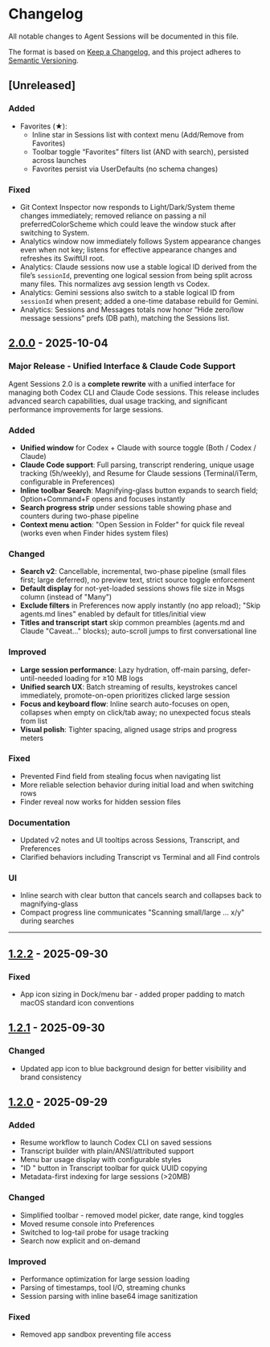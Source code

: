 # Changelog

All notable changes to Agent Sessions will be documented in this file.

The format is based on [Keep a Changelog](https://keepachangelog.com/en/1.0.0/),
and this project adheres to [Semantic Versioning](https://semver.org/spec/v2.0.0.html).

## [Unreleased]

### Added
- Favorites (★):
  - Inline star in Sessions list with context menu (Add/Remove from Favorites)
  - Toolbar toggle “Favorites” filters list (AND with search), persisted across launches
  - Favorites persist via UserDefaults (no schema changes)

### Fixed
- Git Context Inspector now responds to Light/Dark/System theme changes immediately; removed reliance on passing a nil preferredColorScheme which could leave the window stuck after switching to System.
- Analytics window now immediately follows System appearance changes even when not key; listens for effective appearance changes and refreshes its SwiftUI root.
- Analytics: Claude sessions now use a stable logical ID derived from the file’s `sessionId`, preventing one logical session from being split across many files. This normalizes avg session length vs Codex.
- Analytics: Gemini sessions also switch to a stable logical ID from `sessionId` when present; added a one-time database rebuild for Gemini.
 - Analytics: Sessions and Messages totals now honor “Hide zero/low message sessions” prefs (DB path), matching the Sessions list.

## [2.0.0] - 2025-10-04

### Major Release - Unified Interface & Claude Code Support

Agent Sessions 2.0 is a **complete rewrite** with a unified interface for managing both Codex CLI and Claude Code sessions. This release includes advanced search capabilities, dual usage tracking, and significant performance improvements for large sessions.

### Added

- **Unified window** for Codex + Claude with source toggle (Both / Codex / Claude)
- **Claude Code support**: Full parsing, transcript rendering, unique usage tracking (5h/weekly), and Resume for Claude sessions (Terminal/iTerm, configurable in Preferences)
- **Inline toolbar Search**: Magnifying-glass button expands to search field; Option+Command+F opens and focuses instantly
- **Search progress strip** under sessions table showing phase and counters during two-phase pipeline
- **Context menu action**: "Open Session in Folder" for quick file reveal (works even when Finder hides system files)

### Changed

- **Search v2**: Cancellable, incremental, two-phase pipeline (small files first; large deferred), no preview text, strict source toggle enforcement
- **Default display** for not-yet-loaded sessions shows file size in Msgs column (instead of "Many")
- **Exclude filters** in Preferences now apply instantly (no app reload); "Skip agents.md lines" enabled by default for titles/initial view
- **Titles and transcript start** skip common preambles (agents.md and Claude "Caveat..." blocks); auto-scroll jumps to first conversational line

### Improved

- **Large session performance**: Lazy hydration, off-main parsing, defer-until-needed loading for ≥10 MB logs
- **Unified search UX**: Batch streaming of results, keystrokes cancel immediately, promote-on-open prioritizes clicked large session
- **Focus and keyboard flow**: Inline search auto-focuses on open, collapses when empty on click/tab away; no unexpected focus steals from list
- **Visual polish**: Tighter spacing, aligned usage strips and progress meters

### Fixed

- Prevented Find field from stealing focus when navigating list
- More reliable selection behavior during initial load and when switching rows
- Finder reveal now works for hidden session files

### Documentation

- Updated v2 notes and UI tooltips across Sessions, Transcript, and Preferences
- Clarified behaviors including Transcript vs Terminal and all Find controls

### UI

- Inline search with clear button that cancels search and collapses back to magnifying-glass
- Compact progress line communicates "Scanning small/large … x/y" during searches

---

## [1.2.2] - 2025-09-30

### Fixed
- App icon sizing in Dock/menu bar - added proper padding to match macOS standard icon conventions

## [1.2.1] - 2025-09-30

### Changed
- Updated app icon to blue background design for better visibility and brand consistency

## [1.2.0] - 2025-09-29

### Added
- Resume workflow to launch Codex CLI on saved sessions
- Transcript builder with plain/ANSI/attributed support
- Menu bar usage display with configurable styles
- "ID <first6>" button in Transcript toolbar for quick UUID copying
- Metadata-first indexing for large sessions (>20MB)

### Changed
- Simplified toolbar - removed model picker, date range, kind toggles
- Moved resume console into Preferences
- Switched to log-tail probe for usage tracking
- Search now explicit and on-demand

### Improved
- Performance optimization for large session loading
- Parsing of timestamps, tool I/O, streaming chunks
- Session parsing with inline base64 image sanitization

### Fixed
- Removed app sandbox preventing file access

[2.0.0]: https://github.com/jazzyalex/agent-sessions/compare/v1.2.2...v2.0.0
[1.2.2]: https://github.com/jazzyalex/agent-sessions/compare/v1.2.1...v1.2.2
[1.2.1]: https://github.com/jazzyalex/agent-sessions/compare/v1.2...v1.2.1
[1.2.0]: https://github.com/jazzyalex/agent-sessions/releases/tag/v1.2
